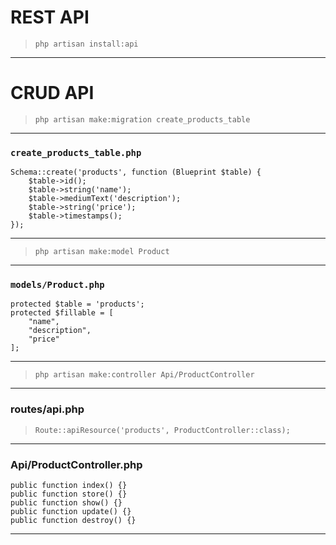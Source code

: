 # REST API 
> `php artisan install:api`
---
# CRUD API
> `php artisan make:migration create_products_table`
---
### `create_products_table.php`
```
Schema::create('products', function (Blueprint $table) {
    $table->id();
    $table->string('name');
    $table->mediumText('description');
    $table->string('price');
    $table->timestamps();
});
```
---
> `php artisan make:model Product`
---
### `models/Product.php`
```
protected $table = 'products';
protected $fillable = [
    "name",
    "description",
    "price"
];
```
---
> `php artisan make:controller Api/ProductController`
---
### routes/api.php
> `Route::apiResource('products', ProductController::class);`
---
### Api/ProductController.php
```
public function index() {}
public function store() {}
public function show() {}
public function update() {}
public function destroy() {}
```
---
